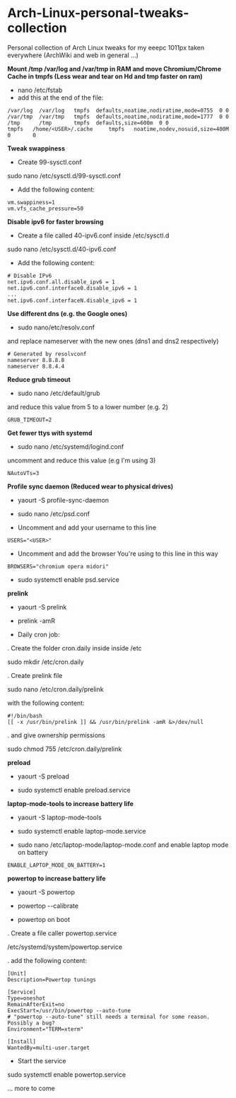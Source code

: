 Arch-Linux-personal-tweaks-collection
=====================================

Personal collection of Arch Linux tweaks for my eeepc 1011px taken everywhere (ArchWiki and web in general ...)


**Mount /tmp /var/log and /var/tmp in RAM and move Chromium/Chrome Cache in tmpfs (Less wear and tear on Hd and tmp faster on ram)**

- nano /etc/fstab
- add this at the end of the file:
```
/var/log  /var/log   tmpfs  defaults,noatime,nodiratime,mode=0755  0 0
/var/tmp  /var/tmp   tmpfs  defaults,noatime,nodiratime,mode=1777  0 0
/tmp      /tmp       tmpfs  defaults,size=600m  0 0
tmpfs   /home/<USER>/.cache     tmpfs   noatime,nodev,nosuid,size=400M  0       0
```

**Tweak swappiness**

- Create 99-sysctl.conf

sudo nano /etc/sysctl.d/99-sysctl.conf

- Add the following content:
```
vm.swappiness=1 
vm.vfs_cache_pressure=50
```

**Disable ipv6 for faster browsing**

- Create a file called 40-ipv6.conf inside /etc/sysctl.d 

sudo nano /etc/sysctl.d/40-ipv6.conf

- Add the following content:
```
# Disable IPv6
net.ipv6.conf.all.disable_ipv6 = 1 
net.ipv6.conf.interface0.disable_ipv6 = 1
...
net.ipv6.conf.interfaceN.disable_ipv6 = 1
``` 

**Use different dns (e.g. the Google ones)**

- sudo nano/etc/resolv.conf 

and replace nameserver with the new ones (dns1 and dns2 respectively)
```
# Generated by resolvconf
nameserver 8.8.8.8
nameserver 8.8.4.4
```

**Reduce grub timeout**

- sudo nano /etc/default/grub

and reduce this value from 5 to a lower number (e.g. 2)
```
GRUB_TIMEOUT=2
```

**Get fewer ttys with systemd**

- sudo nano /etc/systemd/logind.conf

uncomment and reduce this value (e.g I'm using 3)
```
NAutoVTs=3
```


**Profile sync daemon (Reduced wear to physical drives)**

- yaourt -S profile-sync-daemon

- sudo nano /etc/psd.conf

- Uncomment and add your username to this line
```
USERS="<USER>"
```
- Uncomment and add the browser You're using to this line in this way
```
BROWSERS="chromium opera midori"
```
- sudo systemctl enable psd.service


**prelink**

- yaourt -S prelink

- prelink -amR

- Daily cron job:

. Create the folder cron.daily inside inside /etc

sudo mkdir /etc/cron.daily

. Create prelink file 

sudo nano /etc/cron.daily/prelink

with the following content:
```
#!/bin/bash
[[ -x /usr/bin/prelink ]] && /usr/bin/prelink -amR &>/dev/null
```
. and give ownership permissions

sudo chmod 755 /etc/cron.daily/prelink


**preload**

- yaourt -S preload

- sudo systemctl enable preload.service


**laptop-mode-tools to increase battery life**

- yaourt -S laptop-mode-tools 

- sudo systemctl enable laptop-mode.service

- sudo nano /etc/laptop-mode/laptop-mode.conf and enable laptop mode on battery
```
ENABLE_LAPTOP_MODE_ON_BATTERY=1
```

**powertop to increase battery life**

- yaourt -S powertop

- powertop --calibrate

- powertop on boot

. Create a file caller powertop.service

/etc/systemd/system/powertop.service

. add the following content:
```
[Unit]
Description=Powertop tunings

[Service]
Type=oneshot
RemainAfterExit=no
ExecStart=/usr/bin/powertop --auto-tune
# "powertop --auto-tune" still needs a terminal for some reason. Possibly a bug?
Environment="TERM=xterm"

[Install]
WantedBy=multi-user.target
```
- Start the service

sudo systemctl enable powertop.service


... more to come


